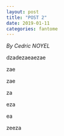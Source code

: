 ```yaml
---
layout: post
title: "POST 2"
date: 2019-01-11
categories: fantome
---
```


*By Cedric NOYEL*

<html>
  <head>

  </head>
  <body>
    <p style="margin-top: 0">
      dzadezaeaezae
    </p>
    <p style="margin-top: 0">
      zae
    </p>
    <p style="margin-top: 0">
      zae
    </p>
    <p style="margin-top: 0">
      za
    </p>
    <p style="margin-top: 0">
      eza
    </p>
    <p style="margin-top: 0">
      ea
    </p>
    <p style="margin-top: 0">
      zeeza
    </p>
  </body>
</html>
